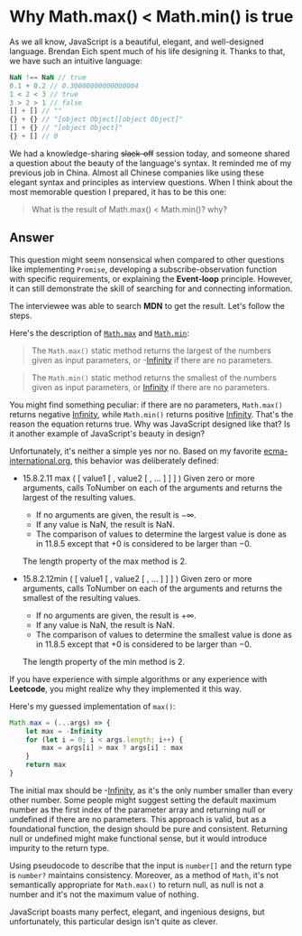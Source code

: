 # Why Math.max() < Math.min() is true

As we all know, JavaScript is a beautiful, elegant, and well-designed language. Brendan Eich spent much of his life designing it. Thanks to that, we have such an intuitive language:

```JavaScript
NaN !== NaN // true
0.1 + 0.2 // 0.30000000000000004
1 < 2 < 3 // true
3 > 2 > 1 // false
[] + [] // ""
{} + {} // "[object Object][object Object]"
[] + {} // "[object Object]"
{} + [] // 0
```

We had a knowledge-sharing ~~slack-off~~ session today, and someone shared a question about the beauty of the language's syntax. It reminded me of my previous job in China. Almost all Chinese companies like using these elegant syntax and principles as interview questions. When I think about the most memorable question I prepared, it has to be this one:

> What is the result of Math.max() < Math.min()? why?

## Answer

This question might seem nonsensical when compared to other questions like implementing `Promise`, developing a subscribe-observation function with specific requirements, or explaining the **Event-loop** principle. However, it can still demonstrate the skill of searching for and connecting information.

The interviewee was able to search **MDN** to get the result. Let's follow the steps.

Here's the description of [`Math.max`](https://developer.mozilla.org/en-US/docs/Web/JavaScript/Reference/Global_Objects/Math/max) and [`Math.min`](https://developer.mozilla.org/en-US/docs/Web/JavaScript/Reference/Global_Objects/Math/min):

> The `Math.max()` static method returns the largest of the numbers given as input parameters, or -[Infinity](https://developer.mozilla.org/en-US/docs/Web/JavaScript/Reference/Global_Objects/Infinity) if there are no parameters.

> The `Math.min()` static method returns the smallest of the numbers given as input parameters, or [Infinity](https://developer.mozilla.org/en-US/docs/Web/JavaScript/Reference/Global_Objects/Infinity) if there are no parameters.

You might find something peculiar: if there are no parameters, `Math.max()` returns negative [Infinity](https://developer.mozilla.org/en-US/docs/Web/JavaScript/Reference/Global_Objects/Infinity), while `Math.min()` returns positive [Infinity](https://developer.mozilla.org/en-US/docs/Web/JavaScript/Reference/Global_Objects/Infinity). That's the reason the equation returns true. Why was JavaScript designed like that? Is it another example of JavaScript's beauty in design?

Unfortunately, it's neither a simple yes nor no. Based on my favorite [ecma-international.org](https://262.ecma-international.org/5.1/#sec-15.2.4), this behavior was deliberately defined:

- 15.8.2.11 max ( [ value1 [ , value2 [ , … ] ] ] )
  Given zero or more arguments, calls ToNumber on each of the arguments and returns the largest of the resulting values.

  - If no arguments are given, the result is −∞.
  - If any value is NaN, the result is NaN.
  - The comparison of values to determine the largest value is done as in 11.8.5 except that +0 is considered to be larger than −0.

  The length property of the max method is 2.

- 15.8.2.12min ( [ value1 [ , value2 [ , … ] ] ] )
  Given zero or more arguments, calls ToNumber on each of the arguments and returns the smallest of the resulting values.

  - If no arguments are given, the result is +∞.
  - If any value is NaN, the result is NaN.
  - The comparison of values to determine the smallest value is done as in 11.8.5 except that +0 is considered to be larger than −0.

  The length property of the min method is 2.

If you have experience with simple algorithms or any experience with **Leetcode**, you might realize why they implemented it this way.

Here's my guessed implementation of `max()`:

```JavaScript
Math.max = (...args) => {
    let max = -Infinity
    for (let i = 0; i < args.length; i++) {
        max = args[i] > max ? args[i] : max
    }
    return max
}
```

The initial max should be -[Infinity](https://developer.mozilla.org/en-US/docs/Web/JavaScript/Reference/Global_Objects/Infinity), as it's the only number smaller than every other number. Some people might suggest setting the default maximum number as the first index of the parameter array and returning null or undefined if there are no parameters. This approach is valid, but as a foundational function, the design should be pure and consistent. Returning null or undefined might make functional sense, but it would introduce impurity to the return type.

Using pseudocode to describe that the input is `number[]` and the return type is `number?` maintains consistency. Moreover, as a method of `Math`, it's not semantically appropriate for `Math.max()` to return null, as null is not a number and it's not the maximum value of nothing.

JavaScript boasts many perfect, elegant, and ingenious designs, but unfortunately, this particular design isn't quite as clever.
